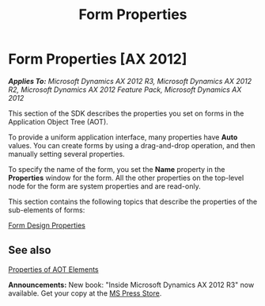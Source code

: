 ﻿---
title: Form Properties
TOCTitle: Form Properties
ms:assetid: daab4cdb-40b6-4840-bb23-def18bbd35a7
ms:mtpsurl: https://msdn.microsoft.com/en-us/library/Aa875760(v=AX.60)
ms:contentKeyID: 35132751
ms.date: 05/18/2015
mtps_version: v=AX.60
---

# Form Properties [AX 2012]


_**Applies To:** Microsoft Dynamics AX 2012 R3, Microsoft Dynamics AX 2012 R2, Microsoft Dynamics AX 2012 Feature Pack, Microsoft Dynamics AX 2012_

This section of the SDK describes the properties you set on forms in the Application Object Tree (AOT).

To provide a uniform application interface, many properties have **Auto** values. You can create forms by using a drag-and-drop operation, and then manually setting several properties.

To specify the name of the form, you set the **Name** property in the **Properties** window for the form. All the other properties on the top-level node for the form are system properties and are read-only.

This section contains the following topics that describe the properties of the sub-elements of forms:

[Form Design Properties](form-design-properties.md)

## See also

[Properties of AOT Elements](https://msdn.microsoft.com/en-us/library/gg731856\(v=ax.60\))

  
**Announcements:** New book: "Inside Microsoft Dynamics AX 2012 R3" now available. Get your copy at the [MS Press Store](https://www.microsoftpressstore.com/store/inside-microsoft-dynamics-ax-2012-r3-9780735685109).

